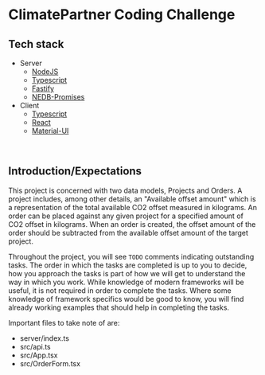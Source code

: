 # ClimatePartner Coding Challenge

## Tech stack

- Server
  - [NodeJS](https://nodejs.org/en/docs/)
  - [Typescript](https://www.typescriptlang.org/docs/)
  - [Fastify](https://www.fastify.io/docs/latest/)
  - [NEDB-Promises](https://github.com/bajankristof/nedb-promises)
- Client
  - [Typescript](https://www.typescriptlang.org/docs/)
  - [React](https://reactjs.org/docs/getting-started.html)
  - [Material-UI](https://material-ui.com/getting-started/installation/)

&nbsp;

## Introduction/Expectations

This project is concerned with two data models, Projects and Orders. A project includes, among other details, an "Available offset amount" which is a representation of the total available CO2 offset measured in kilograms. An order can be placed against any given project for a specified amount of CO2 offset in kilograms. When an order is created, the offset amount of the order should be subtracted from the available offset amount of the target project.

Throughout the project, you will see `TODO` comments indicating outstanding tasks. The order in which the tasks are completed is up to you to decide, how you approach the tasks is part of how we will get to understand the way in which you work. While knowledge of modern frameworks will be useful, it is not required in order to complete the tasks. Where some knowledge of framework specifics would be good to know, you will find already working examples that should help in completing the tasks.

Important files to take note of are:

- server/index.ts
- src/api.ts
- src/App.tsx
- src/OrderForm.tsx

